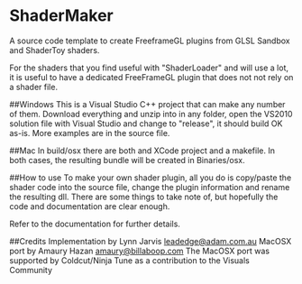 # ShaderMaker
A source code template to create FreeframeGL plugins from GLSL Sandbox and ShaderToy shaders.

For the shaders that you find useful with "ShaderLoader" and will use a lot,
it is useful to have a dedicated FreeFrameGL plugin that does not not rely on a shader file.

##Windows
This is a Visual Studio C++ project that can make any number of them.
Download everything and unzip into in any folder, open the VS2010 solution file with
Visual Studio and change to "release", it should build OK as-is. More examples are in the source file.

##Mac
In build/osx there are both and XCode project and a makefile. In both cases, the resulting bundle will be created in
Binaries/osx. 

##How to use
To make your own shader plugin, all you do is copy/paste the shader code into the source file,
change the plugin information and rename the resulting dll. There are some things to take note of, 
but hopefully the code and documentation are clear enough.

Refer to the documentation for further details.

##Credits
Implementation by Lynn Jarvis leadedge@adam.com.au
MacOSX port by Amaury Hazan amaury@billaboop.com
The MacOSX port was supported by Coldcut/Ninja Tune as a contribution to the Visuals Community

